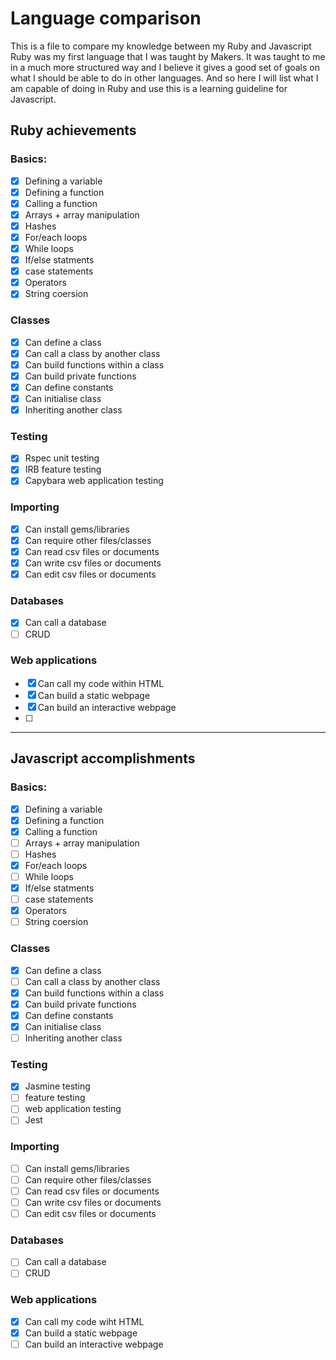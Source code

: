 # Language comparison

This is a file to compare my knowledge between my Ruby and Javascript 
Ruby was my first language that I was taught by Makers. It was taught to me in a much more structured way and I believe it gives a good set of goals on what I should be able to do in other languages. 
And so here I will list what I am capable of doing in Ruby and use this is a learning guideline for Javascript. 

## Ruby achievements

### Basics:
* [x] Defining a variable 
* [x] Defining a function
* [x] Calling a function 
* [x] Arrays + array manipulation
* [x] Hashes
* [x] For/each loops
* [x] While loops 
* [x] If/else statments
* [x] case statements
* [x] Operators
* [x] String coersion

### Classes
* [x] Can define a class
* [x] Can call a class by another class 
* [x] Can build functions within a class 
* [x] Can build private functions 
* [x] Can define constants 
* [x] Can initialise class 
* [x] Inheriting another class 

### Testing
* [x] Rspec unit testing 
* [x] IRB feature testing
* [x] Capybara web application testing 

### Importing
* [x] Can install gems/libraries 
* [x] Can require other files/classes
* [x] Can read csv files or documents
* [x] Can write csv files or documents
* [x] Can edit csv files or documents

### Databases
* [x] Can call a database
* [ ] CRUD

### Web applications
* [x] Can call my code within HTML 
* [x] Can build a static webpage
* [x] Can build an interactive webpage 
* [ ] 

---------------------------------------------------------------------------------------------------------------------
## Javascript accomplishments

### Basics:
* [x] Defining a variable 
* [x] Defining a function
* [x] Calling a function 
* [ ] Arrays + array manipulation
* [ ] Hashes
* [x] For/each loops
* [ ] While loops 
* [x] If/else statments
* [ ] case statements
* [x] Operators
* [ ] String coersion

### Classes
* [x] Can define a class
* [ ] Can call a class by another class 
* [x] Can build functions within a class 
* [x] Can build private functions 
* [x] Can define constants 
* [x] Can initialise class 
* [ ] Inheriting another class 

### Testing
* [x] Jasmine testing
* [ ] feature testing
* [ ] web application testing 
* [ ] Jest

### Importing
* [ ] Can install gems/libraries 
* [ ] Can require other files/classes
* [ ] Can read csv files or documents
* [ ] Can write csv files or documents
* [ ] Can edit csv files or documents

### Databases
* [ ] Can call a database
* [ ] CRUD

### Web applications
* [x] Can call my code wiht HTML 
* [x] Can build a static webpage
* [ ] Can build an interactive webpage 
